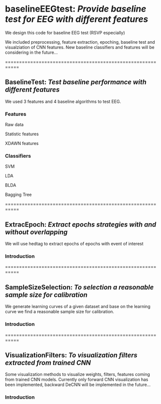 # baselineEEGtest: *Provide baseline test for EEG with different features*

We design this code for baseline EEG test (RSVP especially)

We included preprocessing, feature extraction, epoching, baseline test and visualziation of CNN features. New baseline classifiers and features will be considering in the future...

===========================================================
## BaselineTest: *Test baseline performance with different features*

We used 3 features and 4 baseline algorithms to test EEG.

### Features

Raw data

Statistic features

XDAWN features

### Classifiers

SVM

LDA

BLDA

Bagging Tree


===========================================================
## ExtracEpoch: *Extract epochs strategies with and without overlapping*

We will use hedtag to extract epochs of epochs with event of interest

### Introduction




===========================================================
## SampleSizeSelection: *To selection a reasonable sample size for calibration*

We generate learning curves of a given dataset and base on the learning curve we find a reasonable sample size for calibration.

### Introduction




===========================================================
## VisualizationFilters: *To visualization filters extracted from trained CNN*

Some visualization methods to visualize weights, filters, features coming from trained CNN models. Currently only forward CNN visualization has been implemented, backward DeCNN will be implemented in the future...

### Introduction


